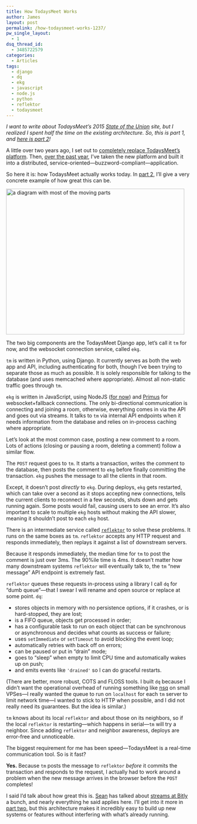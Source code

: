 ```yaml
---
title: How TodaysMeet Works
author: James
layout: post
permalink: /how-todaysmeet-works-1237/
pw_single_layout:
  - 1
dsq_thread_id:
  - 3485722579
categories:
  - Articles
tags:
  - django
  - dq
  - ekg
  - javascript
  - node.js
  - python
  - reflektor
  - todaysmeet
---
```

*I want to write about TodaysMeet&#8217;s 2015 [State of the Union][1] site, but I realized I spent half the time on the existing architecture. So, this is part 1, and [here is part 2][2]!*

A little over two years ago, I set out to [completely replace TodaysMeet&#8217;s platform][3]. Then, [over the past year][4], I&#8217;ve taken the new platform and built it into a distributed, service-oriented—buzzword-compliant—application.

So here it is: how TodaysMeet actually works today. In [part 2][2], I&#8217;ll give a very concrete example of how great this can be.

<img src="http://coffeeonthekeyboard.com/wp-content/uploads/2015/02/How-TodaysMeet-Works.png" alt="a diagram with most of the moving parts" width="486" height="397" class="aligncenter size-full wp-image-1240" />

The two big components are the TodaysMeet Django app, let&#8217;s call it `tm` for now, and the websocket connection service, called `ekg`.

`tm` is written in Python, using Django. It currently serves as both the web app and API, including authenticating for both, though I&#8217;ve been trying to separate those as much as possible. It is solely responsible for talking to the database (and uses memcached where appropriate). Almost all non-static traffic goes through `tm`.

`ekg` is written in JavaScript, using NodeJS ([for now][5]) and [Primus][6] for websocket+fallback connections. The only bi-directional communication is connecting and joining a room, otherwise, everything comes in via the API and goes out via streams. It talks to `tm` via internal API endpoints when it needs information from the database and relies on in-process caching where appropriate.

Let&#8217;s look at the most common case, posting a new comment to a room. Lots of actions (closing or pausing a room, deleting a comment) follow a similar flow.

The `POST` request goes to `tm`. It starts a transaction, writes the comment to the database, then posts the comment to `ekg` before finally committing the transaction. `ekg` pushes the message to all the clients in that room.

Except, it doesn’t post *directly* to `ekg`. During deploys, `ekg` gets restarted, which can take over a second as it stops accepting new connections, tells the current clients to reconnect in a few seconds, shuts down and gets running again. Some posts would fail, causing users to see an error. It&#8217;s also important to scale to multiple `ekg` hosts without making the API slower, meaning it shouldn&#8217;t post to each `ekg` host.

There is an intermediate service called [`reflektor`][7] to solve these problems. It runs on the same boxes as `tm`. `reflektor` accepts any HTTP request and responds immediately, then replays it against a list of downstream servers.

Because it responds immediately, the median time for `tm` to post the comment is just over 3ms. The 90%ile time is 4ms. It doesn&#8217;t matter how many downstream systems `reflektor` will eventually talk to, the `tm` &#8220;new message&#8221; API endpoint is extremely fast.

`reflektor` queues these requests in-process using a library I call `dq` for “dumb queue”—that I swear I will rename and open source or replace at some point. `dq`:

  * stores objects in memory with no persistence options, if it crashes, or is hard-stopped, they are lost;
  * is a FIFO queue, objects get processed in order;
  * has a configurable task to run on each object that can be synchronous or asynchronous and decides what counts as success or failure;
  * uses `setImmediate` or `setTimeout` to avoid blocking the event loop;
  * automatically retries with back off on errors;
  * can be paused or put in “drain” mode;
  * goes to “sleep” when empty to limit CPU time and automatically wakes up on push;
  * and emits events like `'drained'` so I can do graceful restarts.

(There are better, more robust, COTS and FLOSS tools. I built `dq` because I didn’t want the operational overhead of running something like [nsq][8] on small VPSes—I really wanted the queue to run on `localhost` for each `tm` server to limit network time—I wanted to stick to HTTP when possible, and I did not really need its guarantees. But the idea is similar.)

`tm` knows about its local `reflektor` and about those on its neighbors, so if the local `reflektor` is restarting—which happens in serial—`tm` will try a neighbor. Since adding `reflektor` and neighbor awareness, deploys are error-free and unnoticeable.

The biggest requirement for me has been speed—TodaysMeet is a real-time communication tool. So is it fast?

**Yes.** Because `tm` posts the message to `reflektor` *before* it commits the transaction and responds to the request, I actually had to work around a problem when the new message arrives in the browser before the `POST` completes!

I said I&#8217;d talk about how great this is. [Sean][9] has talked about [streams at Bitly][10] a bunch, and nearly everything he said applies here. I&#8217;ll get into it more in [part two][2], but this architecture makes it incredibly easy to build up new systems or features without interfering with what&#8217;s already running.

 [1]: http://blog.todaysmeet.com/sotu2015-on-todaysmeet-426/
 [2]: http://coffeeonthekeyboard.com/visualizing-the-2015-sotu-on-todaysmeet-1246/
 [3]: http://blog.todaysmeet.com/welcome-to-todaysmeet-2-0-140/
 [4]: http://coffeeonthekeyboard.com/irregular-update-04oct2014-1148/
 [5]: https://iojs.org/
 [6]: http://primus.io/
 [7]: https://www.youtube.com/watch?v=7E0fVfectDo
 [8]: http://bitly.github.io/nsq/
 [9]: https://twitter.com/theseanoc
 [10]: https://www.hakkalabs.co/articles/bitlys-practical-strategies-building-distributed-systems